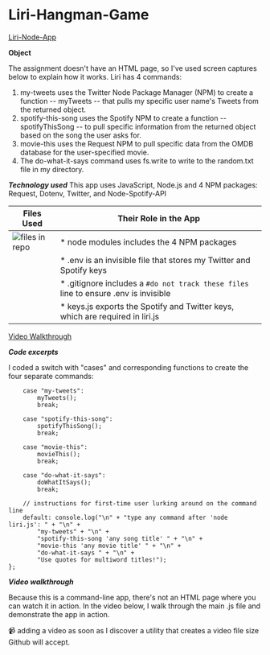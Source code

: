# Liri-Hangman-Game

[Liri-Node-App](https://green64.github.io/Liri-Node-App/)

**Object**

The assignment doesn't have an HTML page, so I've used screen captures below to explain how it works. Liri has 4 commands: 
1. my-tweets uses the Twitter Node Package Manager (NPM) to create a function -- myTweets -- that pulls my specific user name's Tweets from the returned object.
1. spotify-this-song uses the Spotify NPM to create a function -- spotifyThisSong -- to pull specific information from the returned object based on the song the user asks for.
1. movie-this uses the Request NPM  to pull specific data from the OMDB database for the user-specified movie.
1. The do-what-it-says command uses fs.write to write to the random.txt file in my directory. 

***Technology used***
This app uses JavaScript, Node.js and 4 NPM packages: Request, Dotenv, Twitter, and Node-Spotify-API 

Files Used | Their Role in the App
------------ | -------------
![files in repo](https://green64.github.io/Liri-Node-App/capture.png) | * node modules includes the 4 NPM packages
&nbsp; | * .env is an invisible file that stores my Twitter and Spotify keys
&nbsp; | * .gitignore includes a   ```#do not track these files``` line to ensure .env is invisible
&nbsp; | * keys.js exports the Spotify and Twitter keys, which are required in liri.js





 [Video Walkthrough](https://green64.github.io/Liri-Node-App/liri-node-app.mov)


***Code excerpts***

I coded a switch with "cases" and corresponding functions to create the four separate commands:

```switch (liriReturn) {
    case "my-tweets":
        myTweets();
        break;

    case "spotify-this-song":
        spotifyThisSong();
        break;

    case "movie-this":
        movieThis();
        break;

    case "do-what-it-says":
        doWhatItSays();
        break;

    // instructions for first-time user lurking around on the command line
    default: console.log("\n" + "type any command after 'node liri.js': " + "\n" +
        "my-tweets" + "\n" +
        "spotify-this-song 'any song title' " + "\n" +
        "movie-this 'any movie title' " + "\n" +
        "do-what-it-says " + "\n" +
        "Use quotes for multiword titles!");
};
```
***Video walkthrough***

Because this is a command-line app, there's not an HTML page where you can watch it in action. In the video below, I walk through the main .js file and demonstrate the app in action. 

:video_camera: adding a video as soon as I discover a utility that creates a video file size Github will accept. 
